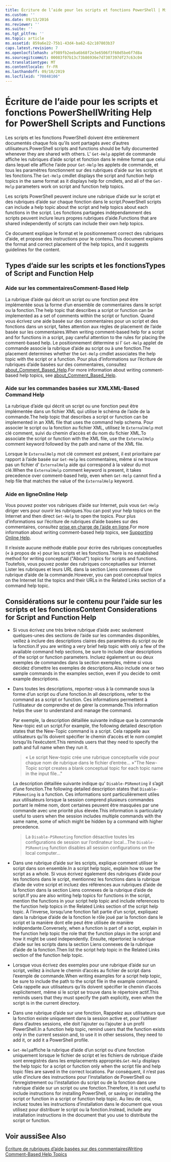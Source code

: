 ```yaml
---
title: Écriture de l’aide pour les scripts et fonctions PowerShell | Microsoft Docs
ms.custom: ''
ms.date: 09/13/2016
ms.reviewer: ''
ms.suite: ''
ms.tgt_pltfrm: ''
ms.topic: article
ms.assetid: 859a6e22-75b1-43d4-ba62-62c107803b37
caps.latest.revision: 7
ms.openlocfilehash: af989fb2eeba6b68f2e3e6506f3f60d5be6f7d8a
ms.sourcegitcommit: 00083f07b13c73b86936e7d7307397df27c63c04
ms.translationtype: MT
ms.contentlocale: fr-FR
ms.lasthandoff: 09/10/2019
ms.locfileid: "70848106"
---
```

# <a name="writing-help-for-powershell-scripts-and-functions"></a><span data-ttu-id="8f4b7-102">Écriture de l’aide pour les scripts et fonctions PowerShell</span><span class="sxs-lookup"><span data-stu-id="8f4b7-102">Writing Help for PowerShell Scripts and Functions</span></span>

<span data-ttu-id="8f4b7-103">Les scripts et les fonctions PowerShell doivent être entièrement documentés chaque fois qu’ils sont partagés avec d’autres utilisateurs.</span><span class="sxs-lookup"><span data-stu-id="8f4b7-103">PowerShell scripts and functions should be fully documented whenever they are shared with others.</span></span>
<span data-ttu-id="8f4b7-104">L' `Get-Help` applet de commande affiche les rubriques d’aide script et fonction dans le même format que celui dans lequel elle affiche l’aide pour `Get-Help` les applets de commande, et tous les paramètres fonctionnent sur des rubriques d’aide sur les scripts et les fonctions.</span><span class="sxs-lookup"><span data-stu-id="8f4b7-104">The `Get-Help` cmdlet displays the script and function help topics in the same format as it displays help for cmdlets, and all of the `Get-Help` parameters work on script and function help topics.</span></span>

<span data-ttu-id="8f4b7-105">Les scripts PowerShell peuvent inclure une rubrique d’aide sur le script et des rubriques d’aide sur chaque fonction dans le script.</span><span class="sxs-lookup"><span data-stu-id="8f4b7-105">PowerShell scripts can include a help topic about the script and help topics about each functions in the script.</span></span>
<span data-ttu-id="8f4b7-106">Les fonctions partagées indépendamment des scripts peuvent inclure leurs propres rubriques d’aide.</span><span class="sxs-lookup"><span data-stu-id="8f4b7-106">Functions that are shared independently of scripts can include their own help topics.</span></span>

<span data-ttu-id="8f4b7-107">Ce document explique le format et le positionnement correct des rubriques d’aide, et propose des instructions pour le contenu.</span><span class="sxs-lookup"><span data-stu-id="8f4b7-107">This document explains the format and correct placement of the help topics, and it suggests guidelines for the content.</span></span>

## <a name="types-of-script-and-function-help"></a><span data-ttu-id="8f4b7-108">Types d’aide sur les scripts et les fonctions</span><span class="sxs-lookup"><span data-stu-id="8f4b7-108">Types of Script and Function Help</span></span>

### <a name="comment-based-help"></a><span data-ttu-id="8f4b7-109">Aide sur les commentaires</span><span class="sxs-lookup"><span data-stu-id="8f4b7-109">Comment-Based Help</span></span>
<span data-ttu-id="8f4b7-110">La rubrique d’aide qui décrit un script ou une fonction peut être implémentée sous la forme d’un ensemble de commentaires dans le script ou la fonction.</span><span class="sxs-lookup"><span data-stu-id="8f4b7-110">The help topic that describes a script or function can be implemented as a set of comments within the script or function.</span></span>
<span data-ttu-id="8f4b7-111">Quand vous écrivez une aide basée sur des commentaires pour un script et des fonctions dans un script, faites attention aux règles de placement de l’aide basée sur les commentaires.</span><span class="sxs-lookup"><span data-stu-id="8f4b7-111">When writing comment-based help for a script and for functions in a script, pay careful attention to the rules for placing the comment-based help.</span></span>
<span data-ttu-id="8f4b7-112">Le positionnement détermine si l' `Get-Help` applet de commande associe la rubrique d’aide au script ou à une fonction.</span><span class="sxs-lookup"><span data-stu-id="8f4b7-112">The placement determines whether the `Get-Help` cmdlet associates the help topic with the script or a function.</span></span>
<span data-ttu-id="8f4b7-113">Pour plus d’informations sur l’écriture de rubriques d’aide basées sur des commentaires, consultez [about_Comment_Based_Help](/powershell/module/microsoft.powershell.core/about/about_comment_based_help).</span><span class="sxs-lookup"><span data-stu-id="8f4b7-113">For more information about writing comment-based help topics, see [about_Comment_Based_Help](/powershell/module/microsoft.powershell.core/about/about_comment_based_help).</span></span>

### <a name="xml-based-command-help"></a><span data-ttu-id="8f4b7-114">Aide sur les commandes basées sur XML</span><span class="sxs-lookup"><span data-stu-id="8f4b7-114">XML-Based Command Help</span></span>
<span data-ttu-id="8f4b7-115">La rubrique d’aide qui décrit un script ou une fonction peut être implémentée dans un fichier XML qui utilise le schéma de l’aide de la commande.</span><span class="sxs-lookup"><span data-stu-id="8f4b7-115">The help topic that describes a script or function can be implemented in an XML file that uses the command help schema.</span></span>
<span data-ttu-id="8f4b7-116">Pour associer le script ou la fonction au fichier XML, utilisez le `ExternalHelp` mot clé comment, suivi du chemin d’accès et du nom du fichier XML.</span><span class="sxs-lookup"><span data-stu-id="8f4b7-116">To associate the script or function with the XML file, use the `ExternalHelp` comment keyword followed by the path and name of the XML file.</span></span>

<span data-ttu-id="8f4b7-117">Lorsque le `ExternalHelp` mot clé comment est présent, il est prioritaire par rapport à l’aide basée sur `Get-Help` les commentaires, même si ne trouve pas un fichier d' `ExternalHelp` aide qui correspond à la valeur du mot clé.</span><span class="sxs-lookup"><span data-stu-id="8f4b7-117">When the `ExternalHelp` comment keyword is present, it takes precedence over comment-based help, even when `Get-Help` cannot find a help file that matches the value of the `ExternalHelp` keyword.</span></span>

### <a name="online-help"></a><span data-ttu-id="8f4b7-118">Aide en ligne</span><span class="sxs-lookup"><span data-stu-id="8f4b7-118">Online Help</span></span>
<span data-ttu-id="8f4b7-119">Vous pouvez poster vos rubriques d’aide sur Internet, puis vous `Get-Help` diriger vers pour ouvrir les rubriques.</span><span class="sxs-lookup"><span data-stu-id="8f4b7-119">You can post your help topics on the Internet and then direct `Get-Help` to open the topics.</span></span>
<span data-ttu-id="8f4b7-120">Pour plus d’informations sur l’écriture de rubriques d’aide basées sur des commentaires, consultez [prise en charge de l’aide en ligne](../module/supporting-online-help.md).</span><span class="sxs-lookup"><span data-stu-id="8f4b7-120">For more information about writing comment-based help topics, see [Supporting Online Help](../module/supporting-online-help.md).</span></span>

<span data-ttu-id="8f4b7-121">Il n’existe aucune méthode établie pour écrire des rubriques conceptuelles (« à propos de ») pour les scripts et les fonctions.</span><span class="sxs-lookup"><span data-stu-id="8f4b7-121">There is no established method for writing conceptual ("About") topics for scripts and functions.</span></span>
<span data-ttu-id="8f4b7-122">Toutefois, vous pouvez poster des rubriques conceptuelles sur Internet Lister les rubriques et leurs URL dans la section Liens connexes d’une rubrique d’aide de la commande.</span><span class="sxs-lookup"><span data-stu-id="8f4b7-122">However, you can post conceptual topics on the Internet list the topics and their URLs in the Related Links section of a command help topic.</span></span>

## <a name="content-considerations-for-script-and-function-help"></a><span data-ttu-id="8f4b7-123">Considérations sur le contenu pour l’aide sur les scripts et les fonctions</span><span class="sxs-lookup"><span data-stu-id="8f4b7-123">Content Considerations for Script and Function Help</span></span>

- <span data-ttu-id="8f4b7-124">Si vous écrivez une très brève rubrique d’aide avec seulement quelques-unes des sections de l’aide sur les commandes disponibles, veillez à inclure des descriptions claires des paramètres du script ou de la fonction.</span><span class="sxs-lookup"><span data-stu-id="8f4b7-124">If you are writing a very brief help topic with only a few of the available command help sections, be sure to include clear descriptions of the script or function parameters.</span></span> <span data-ttu-id="8f4b7-125">Incluez également un ou deux exemples de commandes dans la section exemples, même si vous décidez d’omettre les exemples de descriptions.</span><span class="sxs-lookup"><span data-stu-id="8f4b7-125">Also include one or two sample commands in the examples section, even if you decide to omit example descriptions.</span></span>

- <span data-ttu-id="8f4b7-126">Dans toutes les descriptions, reportez-vous à la commande sous la forme d’un script ou d’une fonction.</span><span class="sxs-lookup"><span data-stu-id="8f4b7-126">In all descriptions, refer to the command as a script or function.</span></span> <span data-ttu-id="8f4b7-127">Ces informations permettent à l’utilisateur de comprendre et de gérer la commande.</span><span class="sxs-lookup"><span data-stu-id="8f4b7-127">This information helps the user to understand and manage the command.</span></span>

  <span data-ttu-id="8f4b7-128">Par exemple, la description détaillée suivante indique que la commande New-topic est un script.</span><span class="sxs-lookup"><span data-stu-id="8f4b7-128">For example, the following detailed description states that the New-Topic command is a script.</span></span> <span data-ttu-id="8f4b7-129">Cela rappelle aux utilisateurs qu’ils doivent spécifier le chemin d’accès et le nom complet lorsqu’ils l’exécutent.</span><span class="sxs-lookup"><span data-stu-id="8f4b7-129">This reminds users that they need to specify the path and full name when they run it.</span></span>

  > <span data-ttu-id="8f4b7-130">« Le script New-topic crée une rubrique conceptuelle vide pour chaque nom de rubrique dans le fichier d’entrée... »</span><span class="sxs-lookup"><span data-stu-id="8f4b7-130">"The New-Topic script creates a blank conceptual topic for each topic name in the input file..."</span></span>

  <span data-ttu-id="8f4b7-131">La description détaillée suivante indique qu' `Disable-PSRemoting` il s’agit d’une fonction.</span><span class="sxs-lookup"><span data-stu-id="8f4b7-131">The following detailed description states that `Disable-PSRemoting` is a function.</span></span> <span data-ttu-id="8f4b7-132">Ces informations sont particulièrement utiles aux utilisateurs lorsque la session comprend plusieurs commandes portant le même nom, dont certaines peuvent être masquées par une commande avec une priorité plus élevée.</span><span class="sxs-lookup"><span data-stu-id="8f4b7-132">This information is particularly useful to users when the session includes multiple commands with the same name, some of which might be hidden by a command with higher precedence.</span></span>

  > <span data-ttu-id="8f4b7-133">La `Disable-PSRemoting` fonction désactive toutes les configurations de session sur l’ordinateur local...</span><span class="sxs-lookup"><span data-stu-id="8f4b7-133">The `Disable-PSRemoting` function disables all session configurations on the local computer...</span></span>

- <span data-ttu-id="8f4b7-134">Dans une rubrique d’aide sur les scripts, explique comment utiliser le script dans son ensemble.</span><span class="sxs-lookup"><span data-stu-id="8f4b7-134">In a script help topic, explain how to use the script as a whole.</span></span> <span data-ttu-id="8f4b7-135">Si vous écrivez également des rubriques d’aide pour les fonctions dans le script, mentionnez les fonctions dans la rubrique d’aide de votre script et incluez des références aux rubriques d’aide de la fonction dans la section Liens connexes de la rubrique d’aide de script.</span><span class="sxs-lookup"><span data-stu-id="8f4b7-135">If you are also writing help topics for functions in the script, mention the functions in your script help topic and include references to the function help topics in the Related Links section of the script help topic.</span></span> <span data-ttu-id="8f4b7-136">À l’inverse, lorsqu’une fonction fait partie d’un script, expliquez dans la rubrique d’aide de la fonction le rôle joué par la fonction dans le script et la manière dont elle peut être utilisée de manière indépendante.</span><span class="sxs-lookup"><span data-stu-id="8f4b7-136">Conversely, when a function is part of a script, explain in the function help topic the role that the function plays in the script and how it might be used independently.</span></span> <span data-ttu-id="8f4b7-137">Ensuite, répertoriez la rubrique d’aide sur les scripts dans la section Liens connexes de la rubrique d’aide de la fonction.</span><span class="sxs-lookup"><span data-stu-id="8f4b7-137">Then list the script help topic in the Related Links section of the function help topic.</span></span>

- <span data-ttu-id="8f4b7-138">Lorsque vous écrivez des exemples pour une rubrique d’aide sur un script, veillez à inclure le chemin d’accès au fichier de script dans l’exemple de commande.</span><span class="sxs-lookup"><span data-stu-id="8f4b7-138">When writing examples for a script help topic, be sure to include the path to the script file in the example command.</span></span> <span data-ttu-id="8f4b7-139">Cela rappelle aux utilisateurs qu’ils doivent spécifier le chemin d’accès explicitement, même si le script se trouve dans le répertoire actif.</span><span class="sxs-lookup"><span data-stu-id="8f4b7-139">This reminds users that they must specify the path explicitly, even when the script is in the current directory.</span></span>

- <span data-ttu-id="8f4b7-140">Dans une rubrique d’aide sur une fonction, Rappelez aux utilisateurs que la fonction existe uniquement dans la session active et, pour l’utiliser dans d’autres sessions, elle doit l’ajouter ou l’ajouter à un profil PowerShell.</span><span class="sxs-lookup"><span data-stu-id="8f4b7-140">In a function help topic, remind users that the function exists only in the current session and, to use it in other sessions, they need to add it, or add it a PowerShell profile.</span></span>

- <span data-ttu-id="8f4b7-141">`Get-Help`affiche la rubrique d’aide d’un script ou d’une fonction uniquement lorsque le fichier de script et les fichiers de rubrique d’aide sont enregistrés dans les emplacements appropriés.</span><span class="sxs-lookup"><span data-stu-id="8f4b7-141">`Get-Help` displays the help topic for a script or function only when the script file and help topic files are saved in the correct locations.</span></span> <span data-ttu-id="8f4b7-142">Par conséquent, il n’est pas utile d’inclure des instructions pour l’installation de PowerShell ou l’enregistrement ou l’installation du script ou de la fonction dans une rubrique d’aide sur un script ou une fonction.</span><span class="sxs-lookup"><span data-stu-id="8f4b7-142">Therefore, it is not useful to include instructions for installing PowerShell, or saving or installing the script or function in a script or function help topic.</span></span> <span data-ttu-id="8f4b7-143">Au lieu de cela, incluez toutes les instructions d’installation dans le document que vous utilisez pour distribuer le script ou la fonction.</span><span class="sxs-lookup"><span data-stu-id="8f4b7-143">Instead, include any installation instructions in the document that you use to distribute the script or function.</span></span>

## <a name="see-also"></a><span data-ttu-id="8f4b7-144">Voir aussi</span><span class="sxs-lookup"><span data-stu-id="8f4b7-144">See Also</span></span>

[<span data-ttu-id="8f4b7-145">Écriture de rubriques d’aide basées sur des commentaires</span><span class="sxs-lookup"><span data-stu-id="8f4b7-145">Writing Comment-Based Help Topics</span></span>](./writing-comment-based-help-topics.md)
